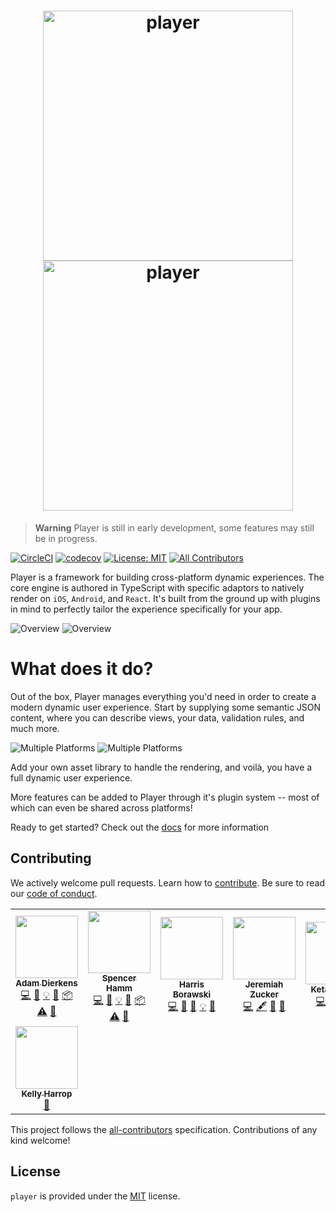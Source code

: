 <h1 align="center">
  <a target="_blank" rel="noopener noreferrer" href="https://github.com/player-ui/player.git#gh-light-mode-only">
    <img width="400" alt="player" src="./logo.png"/>
  </a>
  <a target="_blank" rel="noopener noreferrer" href="https://github.com/player-ui/player.git#gh-dark-mode-only">
    <img width="400" alt="player" src="./docs/site/public/logo/logo-dark-large.png"/>
  </a>
</h1>

> **Warning**
> Player is still in early development, some features may still be in progress.

[![CircleCI](https://circleci.com/gh/player-ui/player/tree/main.svg?style=svg&circle-token=9d5479869b748b7a041bbf08249f3d24fa82d810)](https://circleci.com/gh/player-ui/player/tree/main) [![codecov](https://codecov.io/gh/player-ui/player/branch/main/graph/badge.svg?token=YY8Bp8DuZN)](https://codecov.io/gh/player-ui/player) [![License: MIT](https://img.shields.io/badge/License-MIT-blue.svg)](./LICENSE)<!-- ALL-CONTRIBUTORS-BADGE:START - Do not remove or modify this section -->
[![All Contributors](https://img.shields.io/badge/all_contributors-7-orange.svg)](#contributors)

<!-- ALL-CONTRIBUTORS-BADGE:END -->

Player is a framework for building cross-platform dynamic experiences. The core engine is authored in TypeScript with specific adaptors to natively render on `iOS`, `Android`, and `React`. It's built from the ground up with plugins in mind to perfectly tailor the experience specifically for your app.

![Overview](./docs/site/public/overview_diagram.png#gh-light-mode-only)
![Overview](./docs/site/public/overview_diagram_dark_mode.png#gh-dark-mode-only)

# What does it do?

Out of the box, Player manages everything you'd need in order to create a modern dynamic user experience. Start by supplying some semantic JSON content, where you can describe views, your data, validation rules, and much more.

![Multiple Platforms](./docs/site/public/platform_diagram.png#gh-light-mode-only)
![Multiple Platforms](./docs/site/public/platform_diagram_dark_mode.png#gh-dark-mode-only)


Add your own asset library to handle the rendering, and voilà, you have a full dynamic user experience.

More features can be added to Player through it's plugin system -- most of which can even be shared across platforms!

Ready to get started? Check out the [docs](https://player-ui.github.io) for more information

## Contributing

We actively welcome pull requests. Learn how to [contribute](./CONTRIBUTING.md). Be sure to read our [code of conduct](./.github/CODE_OF_CONDUCT.md).

<!-- ALL-CONTRIBUTORS-LIST:START - Do not remove or modify this section -->
<!-- prettier-ignore-start -->
<!-- markdownlint-disable -->
<table>
  <tr>
    <td align="center"><a href="https://github.com/adierkens"><img src="https://avatars.githubusercontent.com/u/13004162?v=4?s=100" width="100px;" alt=""/><br /><sub><b>Adam Dierkens</b></sub></a><br /><a href="https://github.com/player-ui/player/commits?author=adierkens" title="Code">💻</a> <a href="https://github.com/player-ui/player/commits?author=adierkens" title="Documentation">📖</a> <a href="#example-adierkens" title="Examples">💡</a> <a href="#maintenance-adierkens" title="Maintenance">🚧</a> <a href="#platform-adierkens" title="Packaging/porting to new platform">📦</a> <a href="https://github.com/player-ui/player/commits?author=adierkens" title="Tests">⚠️</a> <a href="#tool-adierkens" title="Tools">🔧</a></td>
    <td align="center"><a href="https://github.com/spentacular"><img src="https://avatars.githubusercontent.com/u/1043478?v=4?s=100" width="100px;" alt=""/><br /><sub><b>Spencer Hamm</b></sub></a><br /><a href="https://github.com/player-ui/player/commits?author=spentacular" title="Code">💻</a> <a href="https://github.com/player-ui/player/commits?author=spentacular" title="Documentation">📖</a> <a href="#example-spentacular" title="Examples">💡</a> <a href="#maintenance-spentacular" title="Maintenance">🚧</a> <a href="#platform-spentacular" title="Packaging/porting to new platform">📦</a> <a href="https://github.com/player-ui/player/commits?author=spentacular" title="Tests">⚠️</a> <a href="#tool-spentacular" title="Tools">🔧</a></td>
    <td align="center"><a href="https://github.com/hborawski"><img src="https://avatars.githubusercontent.com/u/1325154?v=4?s=100" width="100px;" alt=""/><br /><sub><b>Harris Borawski</b></sub></a><br /><a href="https://github.com/player-ui/player/commits?author=hborawski" title="Code">💻</a> <a href="#design-hborawski" title="Design">🎨</a> <a href="https://github.com/player-ui/player/commits?author=hborawski" title="Documentation">📖</a> <a href="#example-hborawski" title="Examples">💡</a> <a href="#maintenance-hborawski" title="Maintenance">🚧</a></td>
    <td align="center"><a href="https://github.com/sugarmanz"><img src="https://avatars.githubusercontent.com/u/9255651?v=4?s=100" width="100px;" alt=""/><br /><sub><b>Jeremiah Zucker</b></sub></a><br /><a href="https://github.com/player-ui/player/commits?author=sugarmanz" title="Code">💻</a> <a href="#content-sugarmanz" title="Content">🖋</a> <a href="#design-sugarmanz" title="Design">🎨</a> <a href="https://github.com/player-ui/player/commits?author=sugarmanz" title="Documentation">📖</a></td>
    <td align="center"><a href="https://github.com/KetanReddy"><img src="https://avatars.githubusercontent.com/u/8703262?v=4?s=100" width="100px;" alt=""/><br /><sub><b>Ketan Reddy</b></sub></a><br /><a href="https://github.com/player-ui/player/commits?author=KetanReddy" title="Code">💻</a> <a href="https://github.com/player-ui/player/commits?author=KetanReddy" title="Documentation">📖</a> <a href="#ideas-KetanReddy" title="Ideas, Planning, & Feedback">🤔</a> <a href="#infra-KetanReddy" title="Infrastructure (Hosting, Build-Tools, etc)">🚇</a></td>
    <td align="center"><a href="https://github.com/brocollie08"><img src="https://avatars.githubusercontent.com/u/13474011?v=4?s=100" width="100px;" alt=""/><br /><sub><b>Brocollie08</b></sub></a><br /><a href="https://github.com/player-ui/player/commits?author=brocollie08" title="Code">💻</a> <a href="https://github.com/player-ui/player/commits?author=brocollie08" title="Documentation">📖</a> <a href="#ideas-brocollie08" title="Ideas, Planning, & Feedback">🤔</a> <a href="#infra-brocollie08" title="Infrastructure (Hosting, Build-Tools, etc)">🚇</a></td>
  </tr>
  <tr>
    <td align="center"><a href="https://github.com/kharrop"><img src="https://avatars.githubusercontent.com/u/24794756?v=4?s=100" width="100px;" alt=""/><br /><sub><b>Kelly Harrop</b></sub></a><br /><a href="#design-kharrop" title="Design">🎨</a></td>
  </tr>
</table>

<!-- markdownlint-restore -->
<!-- prettier-ignore-end -->

<!-- ALL-CONTRIBUTORS-LIST:END -->

This project follows the [all-contributors](https://github.com/all-contributors/all-contributors) specification. Contributions of any kind welcome!


## License

`player` is provided under the [MIT](./LICENSE) license.
